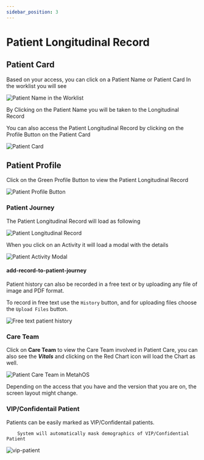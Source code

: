 ```yaml
---
sidebar_position: 3
---
```


# Patient Longitudinal Record

## Patient Card

Based on your access, you can click on a Patient Name or Patient Card
In the worklist you will see

![Patient Name in the Worklist](https://res.cloudinary.com/teleopdassets/image/upload/v1642125642/Guide/Patient_Name_in_the_Worklist_dzsfsc.png)

By Clicking on the Patient Name you will be taken to the Longitudinal Record

You can also access the Patient Longitudinal Record by clicking on the Profile Button on the Patient Card

![Patient Card](https://res.cloudinary.com/teleopdassets/image/upload/v1642125642/Guide/Patient_Card_dqbapf.png)

## Patient Profile

Click on the Green Profile Button to view the Patient Longitudinal Record

![Patient Profile Button](https://res.cloudinary.com/teleopdassets/image/upload/v1642126333/Guide/Profile_Button_on_Patient_Card_nob6rz.png)

### Patient Journey

The Patient Longitudinal Record will load as following

![Patient Longitudinal Record](https://res.cloudinary.com/teleopdassets/image/upload/v1642126197/Guide/Patient_Longitudinal_Record_in_MetahOS_u9lazw.png)

When you click on an Activity it will load a modal with the details

![Patient Activity Modal](https://res.cloudinary.com/teleopdassets/image/upload/v1642126676/Guide/Patient_Activity_Modal_in_MetahOS_jhs3ed.png)

#### add-record-to-patient-journey

Patient history can also be recorded in a free text or by uploading any file of image and PDF format.

To record in free text use the `History` button, and for uploading files choose the `Upload Files` button.

![Free text patient history](https://res.cloudinary.com/teleopdassets/image/upload/v1642272409/Guide/Screen_Recording_2022-01-16_at_12.13.30_AM_nhawci.gif)

### Care Team

Click on **Care Team** to view the Care Team involved in Patient Care, you can also see the **_Vitals_** and clicking on the Red Chart icon will load the Chart as well.

![Patient Care Team in MetahOS](https://res.cloudinary.com/teleopdassets/image/upload/v1642126637/Guide/Patient_Care_Team_in_MetahOS_erhq5w.png)

Depending on the access that you have and the version that you are on, the screen layout might change.

### VIP/Confidentail Patient

Patients can be easily marked as VIP/Confidentail patients.

```
    System will automatically mask demographics of VIP/Confidential Patient
```

![vip-patient](https://res.cloudinary.com/teleopdassets/image/upload/v1642258622/Guide/WhatsApp_Image_2022-01-15_at_2.24.10_AM_r8dhiz.jpg)
